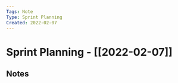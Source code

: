 ```yaml
---
Tags: Note
Type: Sprint Planning
Created: 2022-02-07
---
```

# Sprint Planning - [[2022-02-07]]
## Notes
